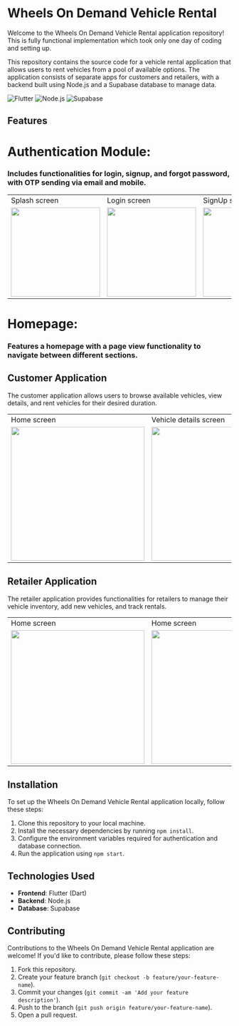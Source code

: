 # Wheels On Demand Vehicle Rental

Welcome to the Wheels On Demand Vehicle Rental application repository! This is fully functional implementation which took only one day of coding and setting up.

This repository contains the source code for a vehicle rental application that allows users to rent vehicles from a pool of available options. The application consists of separate apps for customers and retailers, with a backend built using Node.js and a Supabase database to manage data.

![Flutter](https://img.shields.io/badge/Flutter-2.10.0-blue)
![Node.js](https://img.shields.io/badge/Node.js-16.14.0-green)
![Supabase](https://img.shields.io/badge/Supabase-Latest-orange)

## Features

# Authentication Module:
### Includes functionalities for login, signup, and forgot password, with OTP sending via email and mobile.

<table>
  <tr>
     <td> Splash screen</td>
     <td> Login screen</td>
     <td> SignUp screen</td>
     <td> SendOTP screen</td>
     <td> Varify screen</td>
     <td> Reset Password screen</td>
     <td> Completion screen</td>
  </tr>
  <tr>
    <td><img src="https://github.com/Nilupa-Illangarathna/wheels-on-demand-vehicle-rental/assets/95247831/6af9b354-673f-4884-a1ca-f7ffd19ecbb3" width=200></td>
    <td><img src="https://github.com/Nilupa-Illangarathna/wheels-on-demand-vehicle-rental/assets/95247831/0a0fdbdb-90ce-4334-947d-615e01e739b5" width=200></td>
    <td><img src="https://github.com/Nilupa-Illangarathna/wheels-on-demand-vehicle-rental/assets/95247831/39ba7647-5a53-4fef-a90c-b7bc152674a7" width=200></td>
    <td><img src="https://github.com/Nilupa-Illangarathna/wheels-on-demand-vehicle-rental/assets/95247831/25aa40c1-66fc-45b4-b64a-272f4c4ef604" width=200></td>
    <td><img src="https://github.com/Nilupa-Illangarathna/wheels-on-demand-vehicle-rental/assets/95247831/3cbbc00c-0b78-47f2-9dce-5a5d35c652a1" width=200></td>
    <td><img src="https://github.com/Nilupa-Illangarathna/wheels-on-demand-vehicle-rental/assets/95247831/8f89758a-110d-41d6-b49d-f9f1272697c6" width=200></td>
    <td><img src="https://github.com/Nilupa-Illangarathna/wheels-on-demand-vehicle-rental/assets/95247831/70a59ac9-e82d-4d1c-a20a-61cb4481c63f" width=200></td>
  </tr>
 </table>


  
# Homepage:
### Features a homepage with a page view functionality to navigate between different sections.


## Customer Application

The customer application allows users to browse available vehicles, view details, and rent vehicles for their desired duration.


 <table>
    <tr>
      <td> Home screen</td>
      <td> Vehicle details screen</td>
      <td> Order screen</td>
      <td> Payment Gateway screen</td>
      <td> Validation screen</td>
      <td> Success screen</td>
      <td> Customer view screen</td>
    </tr>
    <tr>
      <td><img src="https://github.com/Nilupa-Illangarathna/Wheels-on-Demand-vehicle-rental/assets/95247831/6bfdce50-6c48-4d7a-9856-bdfe4b19e220" width=300></td>
      <td><img src="https://github.com/Nilupa-Illangarathna/Wheels-on-Demand-vehicle-rental/assets/95247831/3b1ebfab-79dc-4d34-b51b-5dd241ab6781" width=300></td>  
      <td><img src="https://github.com/Nilupa-Illangarathna/Wheels-on-Demand-vehicle-rental/assets/95247831/dc99238d-c2df-42e8-99fd-67ba9fa444a0" width=300></td>
      <td><img src="https://github.com/Nilupa-Illangarathna/Wheels-on-Demand-vehicle-rental/assets/95247831/2ffe748b-30b5-4ab7-9742-92547ae334fe" width=300></td>
      <td><img src="https://github.com/Nilupa-Illangarathna/Wheels-on-Demand-vehicle-rental/assets/95247831/09259c6e-ec33-4529-9b32-084a59faf8bc" width=300></td>
      <td><img src="https://github.com/Nilupa-Illangarathna/Wheels-on-Demand-vehicle-rental/assets/95247831/b1743726-0ee2-4e9a-9751-30dc62b889e5" width=300></td>
      <td><img src="https://github.com/Nilupa-Illangarathna/Wheels-on-Demand-vehicle-rental/assets/95247831/9be8bd9e-d8d6-416d-b848-fedb95dc44b9" width=300></td>
    </tr>
 </table>



  

## Retailer Application

The retailer application provides functionalities for retailers to manage their vehicle inventory, add new vehicles, and track rentals.



 <table>
    <tr>
      <td> Home screen</td>
      <td> Home screen</td>
      <td> Vehicle details screen</td>
      <td> On rent screen</td>
      <td> On rent screen</td>
      <td> Add vehicles screen</td>
    </tr>
    <tr>
      <td><img src="https://github.com/Nilupa-Illangarathna/wheels-on-demand-vehicle-rental/assets/95247831/6410f1e2-fd8c-4e65-8880-89f87e8b3352" width=300></td>
      <td><img src="https://github.com/Nilupa-Illangarathna/wheels-on-demand-vehicle-rental/assets/95247831/a3b9ca8e-3bf6-4658-95de-41f09b2a8a59" width=300></td>
      <td><img src="https://github.com/Nilupa-Illangarathna/wheels-on-demand-vehicle-rental/assets/95247831/18cb4ee1-2752-49f3-8add-1d3c5351dded" width=300></td>
      <td><img src="https://github.com/Nilupa-Illangarathna/wheels-on-demand-vehicle-rental/assets/95247831/e817dded-53a8-49db-8ff2-e7d50e437a36" width=300></td>
      <td><img src="https://github.com/Nilupa-Illangarathna/wheels-on-demand-vehicle-rental/assets/95247831/d9cd9270-45b8-42d4-9d25-0208907a2307" width=300></td>
      <td><img src="https://github.com/Nilupa-Illangarathna/wheels-on-demand-vehicle-rental/assets/95247831/ab1270ab-7d26-49eb-8441-b419d3b56a00" width=300></td>
    </tr>
 </table>







## Installation

To set up the Wheels On Demand Vehicle Rental application locally, follow these steps:

1. Clone this repository to your local machine.
2. Install the necessary dependencies by running `npm install`.
3. Configure the environment variables required for authentication and database connection.
4. Run the application using `npm start`.

## Technologies Used

- **Frontend**: Flutter (Dart)
- **Backend**: Node.js
- **Database**: Supabase

## Contributing

Contributions to the Wheels On Demand Vehicle Rental application are welcome! If you'd like to contribute, please follow these steps:

1. Fork this repository.
2. Create your feature branch (`git checkout -b feature/your-feature-name`).
3. Commit your changes (`git commit -am 'Add your feature description'`).
4. Push to the branch (`git push origin feature/your-feature-name`).
5. Open a pull request.
